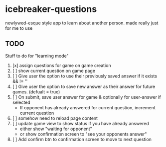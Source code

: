 # icebreaker-questions
newlywed-esque style app to learn about another person. made really just for me to use

## TODO
Stuff to do for "learning mode"

1. [x] assign questions for game on game creation
2. [ ] show current question on game page
3. [ ] Give user the option to use their previously saved answer if it exists && != ''
4. [ ] Give user the option to save new answer as their answer for future games. (defualt = true)
5. [ ] On submit, save user answer for game & optionally for user-answer if selected
    * If opponent has already answered for current question, increment current question
6. [ ] somehow need to reload page content
7. [ ] update game view to show status if you have already answered
    * either show "waiting for opponent"
    * or show confirmation screen to "see your opponents answer"
8. [ ] Add confirm btn to confirmation screen to move to next question
